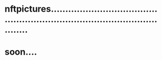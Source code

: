 # nftpictures..................................................................................................
# soon....
